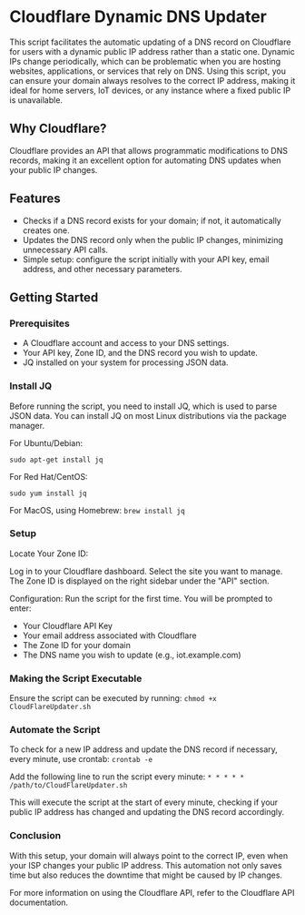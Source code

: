 # Cloudflare Dynamic DNS Updater

This script facilitates the automatic updating of a DNS record on Cloudflare for users with a dynamic public IP address rather than a static one. Dynamic IPs change periodically, which can be problematic when you are hosting websites, applications, or services that rely on DNS. Using this script, you can ensure your domain always resolves to the correct IP address, making it ideal for home servers, IoT devices, or any instance where a fixed public IP is unavailable.

## Why Cloudflare?
Cloudflare provides an API that allows programmatic modifications to DNS records, making it an excellent option for automating DNS updates when your public IP changes.

## Features
- Checks if a DNS record exists for your domain; if not, it automatically creates one.
- Updates the DNS record only when the public IP changes, minimizing unnecessary API calls.
- Simple setup: configure the script initially with your API key, email address, and other necessary parameters.

## Getting Started

### Prerequisites
- A Cloudflare account and access to your DNS settings.
- Your API key, Zone ID, and the DNS record you wish to update.
- JQ installed on your system for processing JSON data.

### Install JQ
Before running the script, you need to install JQ, which is used to parse JSON data. You can install JQ on most Linux distributions via the package manager.

For Ubuntu/Debian:
```
sudo apt-get install jq
```

For Red Hat/CentOS:
```
sudo yum install jq
```

For MacOS, using Homebrew:
```brew install jq```

### Setup
Locate Your Zone ID:

Log in to your Cloudflare dashboard.
Select the site you want to manage.
The Zone ID is displayed on the right sidebar under the "API" section.

Configuration:
Run the script for the first time. You will be prompted to enter:

- Your Cloudflare API Key
- Your email address associated with Cloudflare
- The Zone ID for your domain
- The DNS name you wish to update (e.g., iot.example.com)


### Making the Script Executable
Ensure the script can be executed by running:
```chmod +x CloudFlareUpdater.sh```

### Automate the Script
To check for a new IP address and update the DNS record if necessary, every minute, use crontab:
``` crontab -e ```

Add the following line to run the script every minute:
``` * * * * * /path/to/CloudFlareUpdater.sh ```


This will execute the script at the start of every minute, checking if your public IP address has changed and updating the DNS record accordingly.

### Conclusion

With this setup, your domain will always point to the correct IP, even when your ISP changes your public IP address. This automation not only saves time but also reduces the downtime that might be caused by IP changes.

For more information on using the Cloudflare API, refer to the Cloudflare API documentation.


